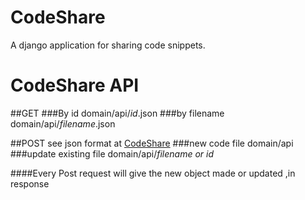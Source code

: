 # CodeShare
A django application for sharing code snippets.
# CodeShare API
##GET
###By id
domain/api/*id*.json
###by filename
domain/api/*filename*.json


##POST
see json format at [CodeShare](http://domain/api.com)
###new code file
domain/api
###update existing file
domain/api/*filename or id*

####Every Post request will give the new object made or updated ,in response
 
